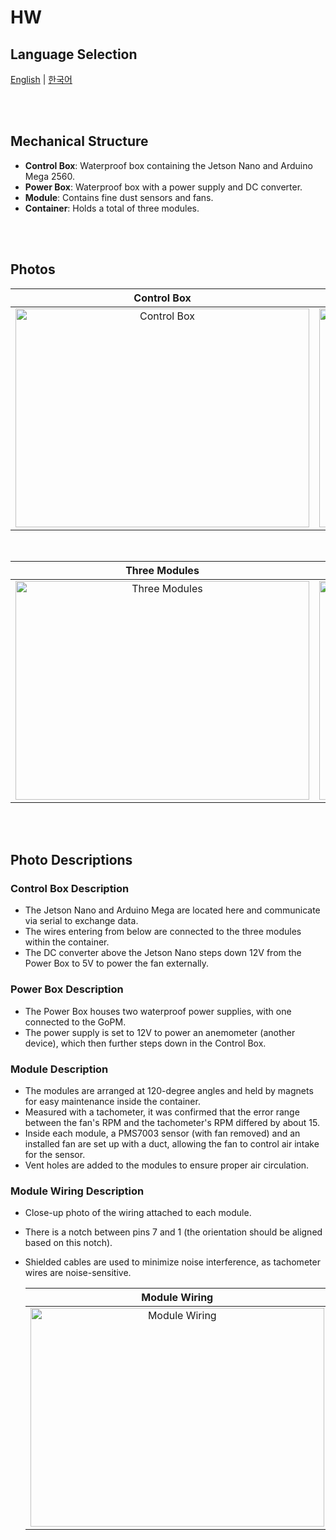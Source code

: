 # HW

## Language Selection

[English](README.md) | [한국어](README_KR.md)

<br><br>

## Mechanical Structure

- **Control Box**: Waterproof box containing the Jetson Nano and Arduino Mega 2560.
- **Power Box**: Waterproof box with a power supply and DC converter.
- **Module**: Contains fine dust sensors and fans.
- **Container**: Holds a total of three modules.

<br><br>

## Photos
<div align="center">

  | Control Box | Power Box |
  |:---:|:---:|
  | <img src="https://github.com/user-attachments/assets/56330ad7-43f5-4b0f-bd80-c847cda8fec0" width="470px" height="350px" alt="Control Box"> | <img src="https://github.com/user-attachments/assets/7fbeb9d5-a5bd-4872-bfaa-b6e28adff76e" width="470px" height="350px" alt="Power Box"> |

  <br>

  | Three Modules | Module Wiring |
  |:---:|:---:|
  | <img src="https://github.com/user-attachments/assets/05dba7e3-ae4c-4019-b996-64883652fd07" width="470px" height="350px" alt="Three Modules"> | <img src="https://github.com/user-attachments/assets/479d286e-7784-4e44-86e6-6b0261eed227" width="470px" height="350px" alt="Module Wiring"> |

</div>

<br><br>

## Photo Descriptions

### Control Box Description

- The Jetson Nano and Arduino Mega are located here and communicate via serial to exchange data.
- The wires entering from below are connected to the three modules within the container.
- The DC converter above the Jetson Nano steps down 12V from the Power Box to 5V to power the fan externally.

### Power Box Description

- The Power Box houses two waterproof power supplies, with one connected to the GoPM.
- The power supply is set to 12V to power an anemometer (another device), which then further steps down in the Control Box.

### Module Description

- The modules are arranged at 120-degree angles and held by magnets for easy maintenance inside the container.
- Measured with a tachometer, it was confirmed that the error range between the fan's RPM and the tachometer's RPM differed by about 15.
- Inside each module, a PMS7003 sensor (with fan removed) and an installed fan are set up with a duct, allowing the fan to control air intake for the sensor.
- Vent holes are added to the modules to ensure proper air circulation.

### Module Wiring Description

- Close-up photo of the wiring attached to each module.
- There is a notch between pins 7 and 1 (the orientation should be aligned based on this notch).
- Shielded cables are used to minimize noise interference, as tachometer wires are noise-sensitive.

  | Module Wiring |
  |:---:|
  | <img src="https://github.com/user-attachments/assets/2c8c64b9-2896-46e6-81fb-831fb3ab206a" width="470px" height="350px" alt="Module Wiring"> |
